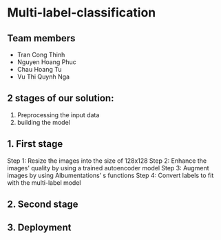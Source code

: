 # Multi-label-classification

## Team members
* Tran Cong Thinh
* Nguyen Hoang Phuc
* Chau Hoang Tu
* Vu Thi Quynh Nga

## 2 stages of our solution:
1. Preprocessing the input data
2. building the model

## 1. First stage
Step 1: Resize the images into the size of 128x128
Step 2: Enhance the images' quality by using a trained autoencoder model
Step 3: Augment images by using Albumentations’ s functions
Step 4: Convert labels to fit with the multi-label model


## 2. Second stage


## 3. Deployment
